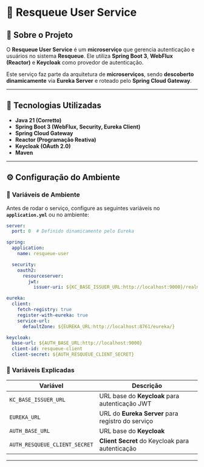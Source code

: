 # 🏥 Resqueue User Service

## 📖 Sobre o Projeto
O **Resqueue User Service** é um **microserviço** que gerencia autenticação e usuários no sistema **Resqueue**. Ele utiliza **Spring Boot 3**, **WebFlux (Reactor)** e **Keycloak** como provedor de autenticação.

Este serviço faz parte da arquitetura de **microserviços**, sendo **descoberto dinamicamente** via **Eureka Server** e roteado pelo **Spring Cloud Gateway**.

---

## 🚀 **Tecnologias Utilizadas**
- **Java 21 (Corretto)**
- **Spring Boot 3 (WebFlux, Security, Eureka Client)**
- **Spring Cloud Gateway**
- **Reactor (Programação Reativa)**
- **Keycloak (OAuth 2.0)**
- **Maven**

---

## ⚙️ **Configuração do Ambiente**
### 🔧 **Variáveis de Ambiente**
Antes de rodar o serviço, configure as seguintes variáveis no **`application.yml`** ou no ambiente:

```yaml
server:
  port: 0  # Definido dinamicamente pelo Eureka

spring:
  application:
    name: resqueue-user

  security:
    oauth2:
      resourceserver:
        jwt:
          issuer-uri: ${KC_BASE_ISSUER_URL:http://localhost:9000}/realms/resqueue}

eureka:
  client:
    fetch-registry: true
    register-with-eureka: true
    service-url:
      defaultZone: ${EUREKA_URL:http://localhost:8761/eureka/}

keycloak:
  base-url: ${AUTH_BASE_URL:http://localhost:9000}
  client-id: resqueue-client
  client-secret: ${AUTH_RESQUEUE_CLIENT_SECRET}
```

### 🔑 **Variáveis Explicadas**
| Variável                | Descrição |
|-------------------------|-----------|
| `KC_BASE_ISSUER_URL`    | URL base do **Keycloak** para autenticação JWT |
| `EUREKA_URL`            | URL do **Eureka Server** para registro do serviço |
| `AUTH_BASE_URL`         | URL base do **Keycloak** |
| `AUTH_RESQUEUE_CLIENT_SECRET` | **Client Secret** do Keycloak para autenticação |

---

